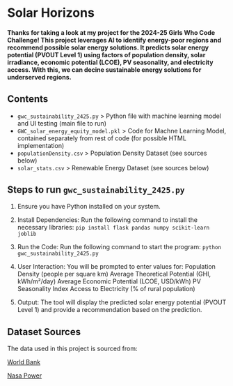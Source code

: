 # Solar Horizons
#### Thanks for taking a look at my project for the 2024-25 Girls Who Code Challenge! This project leverages AI to identify energy-poor regions and recommend possible solar energy solutions. It predicts solar energy potential (PVOUT Level 1) using factors of population density, solar irradiance, economic potential (LCOE), PV seasonality, and electricity access. With this, we can decine sustainable energy solutions for underserved regions.


## Contents
- `gwc_sustainability_2425.py` > Python file with machine learning model and UI testing (main file to run)
- `GWC_solar_energy_equity_model.pkl` > Code for Machne Learning Model, contained separately from rest of code (for possible HTML implementation)
- `populationDensity.csv` > Population Density Dataset (see sources below)
- `solar_stats.csv` > Renewable Energy Dataset (see sources below)


## Steps to run `gwc_sustainability_2425.py`
1. Ensure you have Python installed on your system.

2. Install Dependencies:
Run the following command to install the necessary libraries:
`pip install flask pandas numpy scikit-learn joblib`

4. Run the Code:
Run the following command to start the program:
`python gwc_sustainability_2425.py`

5. User Interaction:
You will be prompted to enter values for:
Population Density (people per square km)
Average Theoretical Potential (GHI, kWh/m²/day)
Average Economic Potential (LCOE, USD/kWh)
PV Seasonality Index
Access to Electricity (% of rural population)

6. Output:
The tool will display the predicted solar energy potential (PVOUT Level 1) and provide a recommendation based on the prediction.


## Dataset Sources

The data used in this project is sourced from:

[World Bank](https://data.worldbank.org/indicator/EN.POP.DNST)

[Nasa Power](https://power.larc.nasa.gov/data-access-viewer/)
